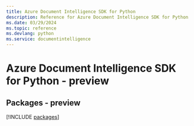```yaml
---
title: Azure Document Intelligence SDK for Python
description: Reference for Azure Document Intelligence SDK for Python
ms.date: 03/29/2024
ms.topic: reference
ms.devlang: python
ms.service: documentintelligence
---
```

# Azure Document Intelligence SDK for Python - preview
## Packages - preview
[!INCLUDE [packages](document-intelligence-index.md)]